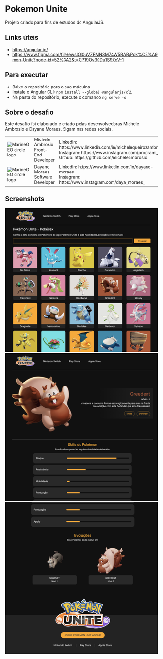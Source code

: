 # Pokemon Unite

Projeto criado para fins de estudos do AngularJS. 

## Links úteis
- https://angular.io/
- https://www.figma.com/file/ewslOI0uVZFMN3M74W5BAB/Pok%C3%A9mon-Unite?node-id=52%3A2&t=CP19Ov30Du1S9XoV-1

## Para executar

- Baixe o repositório para a sua máquina
- Instale o Angular CLI: `npm install --global @angularjs/cli`
- Na pasta do repositório, execute o comando `ng serve -o`

## Sobre o desafio

Este desafio foi elaborado e criado pelas desenvolvedoras Michele Ambrosio e Dayane Moraes. Sigam nas redes sociais.

<table border=0 width="500">
  <tr>
      <td><img src="https://media.licdn.com/dms/image/D5603AQEp_1rAKNOFnQ/profile-displayphoto-shrink_800_800/0/1665504753032?e=1678924800&v=beta&t=J05VOySjzp2JQ7g6099rC-sDBGzaoFZo4RShbU4oHZw" alt="MarineGEO circle logo" style="height: 100px; width:100px;"/></td>
      <td>Michele Ambrosio<br>Front-End Developer</td>
      <td>
      LinkedIn: https://www.linkedin.com/in/michelequeirozambrosio <br>
      Instagram: https://www.instagram.com/programi_ <br>
      Github: https://github.com/micheleambrosio
      </td>
  </tr>
  <tr>
    <td><img src="https://media.licdn.com/dms/image/C4D03AQFD8CvQ4hFvnA/profile-displayphoto-shrink_800_800/0/1662059934522?e=1678924800&v=beta&t=vtJAQT051kDVmOZDAMm4yJ0a16alrCN5sDBFx4YlLAE" alt="MarineGEO circle logo" style="height: 100px; width:100px;"/></td>
    <td>Dayane Moraes<br />Software Developer</td>
    <td>
      LinkedIn: https://www.linkedin.com/in/dayane-moraes <br>
      Instagram: https://www.instagram.com/daya_moraes_
      </td>
   </tr> 
  
</table>

## Screenshots

<img src="screenshots/screen-01.png" />
<img src="screenshots/screen-02.png" />
<img src="screenshots/screen-03.png" />


